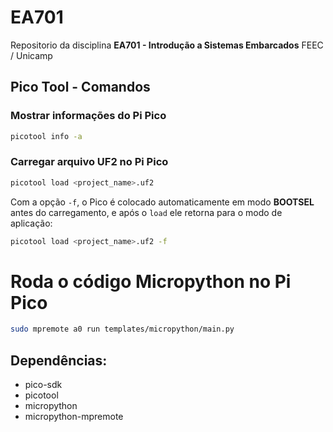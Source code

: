 # EA701

Repositorio da disciplina **EA701 - Introdução a Sistemas Embarcados**
FEEC / Unicamp

## Pico Tool - Comandos

### Mostrar informações do Pi Pico

```bash
picotool info -a
```

### Carregar arquivo UF2 no Pi Pico

```bash
picotool load <project_name>.uf2
```

Com a opção `-f`, o Pico é colocado automaticamente em modo **BOOTSEL** antes do carregamento, e após o `load` ele retorna para o modo de aplicação:

```bash
picotool load <project_name>.uf2 -f
```

# Roda o código Micropython no Pi Pico

```bash
sudo mpremote a0 run templates/micropython/main.py
```

## Dependências:

- pico-sdk
- picotool
- micropython
- micropython-mpremote